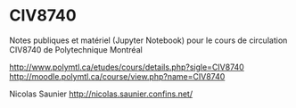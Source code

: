 # CIV8740
Notes publiques et matériel (Jupyter Notebook) pour le cours de circulation CIV8740 de Polytechnique Montréal

http://www.polymtl.ca/etudes/cours/details.php?sigle=CIV8740
http://moodle.polymtl.ca/course/view.php?name=CIV8740

Nicolas Saunier http://nicolas.saunier.confins.net/
